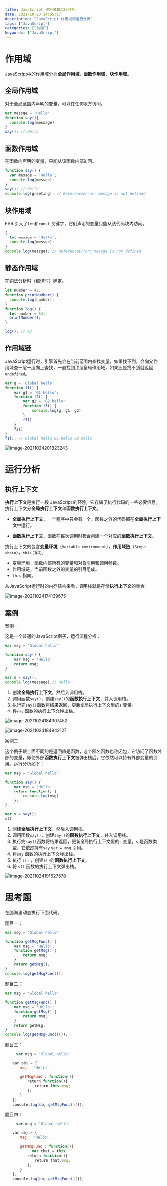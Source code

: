 ```yaml
---
title: JavaScript 作用域和运行分析
date: 2021-10-23 14:55:17
description: "JavaScript 作用域和运行分析"
tags: ["JavaScript"]
categories: ["前端"]
keywords: ["JavaScript"]
---
```


# 作用域

JavaScript中的作用域分为**全局作用域**，**函数作用域**，**块作用域**。

## 全局作用域

对于全局范围内声明的变量，可以在任何地方访问。

```javascript
var messge = 'Hello'
function say(){
  console.log(message)
}
say(); // Hello
```

## 函数作用域

在函数内声明的变量，只能从该函数内部访问。

```javascript
function say() {
  var messge = 'Hello';
  console.log(messge);
}
say(); // Hello
console.log(greeting); // ReferenceError: messge is not defined
```

## 块作用域

ES6 引入了`let`和`const` 关键字，它们声明的变量只能从该代码块内访问。

```javascript
{
  let messge = 'Hello';
  console.log(messge);
}
console.log(messge); // ReferenceError: messge is not defined
```

## 静态作用域

在词法分析时（编译时）确定。

```javascript
let number = 42;
function printNumber() {
  console.log(number);
}
function log() {
  let number = 54;
  printNumber();
}

log(); // 42
```

## 作用域链

JavaScript运行时，引擎首先会在当前范围内查找变量，如果找不到，会向父作用域查一层一层向上查找，一直找到顶层全局作用域，如果还是找不到就返回`undefined`。

```javascript
var g = 'Global hello'
function f1() {
    var g1 = 'G1 hello';
    function f2() {
        var g2 = 'G2 hello'
        function f3() {
            console.log(g, g1, g2)
        }
      	f3()
    }
  	f2();
}
f1(); // Global hello G1 hello G2 hello

```



![image-20211024201823243](https://blogs-on.oss-cn-beijing.aliyuncs.com/imgs/image-20211024201823243.png)



# 运行分析

## 执行上下文

**执行上下文**是执行一段 JavaScript 的环境，它存储了执行代码的一些必要信息。执行上下文分**全局执行上下文**和**函数执行上下文**。

- **全局执行上下文**，一个程序中只会有一个，函数之外的代码都在**全局执行上下文**中运行。

- **函数执行上下文**，函数在每次调用时都会创建一个对应的**函数执行上下文**。

执行上下文的包含**变量环境**（`Variable environment`），**作用域链**（`Scope chain`），`this` 指向。

- 变量环境，函数内部所有的变量和对象引用和调用参数。
- 作用域链，当前函数之外的变量的引用组成。
- `this` 指向。



从JavaScript运行时的内存结构来看，调用栈就是存储**执行上下文**的集合。

![image-20211024174139675](https://blogs-on.oss-cn-beijing.aliyuncs.com/imgs/image-20211024174139675.png)



## 案例

案例一

这是一个普通的JavaScript例子，运行流程分析：

```javascript
var msg = 'Global hello'

function say() {
    var msg = 'Hello'
  	return msg;
}

var s = say();
console.log(message) // Hello

```

1. 创建**全局执行上下文**，然后入调用栈。
2. 调用函数`say()`，创建`say()`的**函数执行上下文**，并入调用栈。
3. 执行完`say()`函数将结果返回，更新全局执行上下文里的`s` 变量。
4. 将`say` 函数的执行上下文弹出栈。

![image-20211024184307452](https://blogs-on.oss-cn-beijing.aliyuncs.com/imgs/image-20211024184307452.png)

![image-20211024184942127](https://blogs-on.oss-cn-beijing.aliyuncs.com/imgs/image-20211024184942127.png)

案例二

这个例子跟上面不同的是返回值是函数，这个匿名函数也称闭包，它访问了函数外部的变量，即使外部**函数执行上下文**被弹出栈后，它依然可以持有外部变量的引用。运行分析如下：

```javascript
var msg = 'Global hello'

function say() {
    var msg = 'Hello'
    return function() {
        console.log(msg)
    };
}

var s = say();
s()

```

1. 创建**全局执行上下文**，然后入调用栈。
2. 调用函数`say()`，创建`say()`的**函数执行上下文**，并入调用栈。
3. 执行完`say()`函数将结果返回，更新全局执行上下文里的`s` 变量，`s` 是函数类型，它依然持有`say` `var = msg` 引用。
4. 将`say` 函数的执行上下文弹出栈。
5. 执行 `s()` ，创建`s()`的**函数执行上下文**。
6. 将 `s()` 函数的执行上下文弹出栈。

![image-20211024191627578](https://blogs-on.oss-cn-beijing.aliyuncs.com/imgs/image-20211024191627578.png)



# 思考题

在脑海里动态执行下面代码。

题目一：

```javascript
var msg = 'Global hello'

function getMsgFunc() {
    var msg = 'Hello';
    function getMsg() {
        return msg;
    }
    return getMsg();
}
console.log(getMsgFunc());
```

题目二：

```javascript
var msg = 'Global hello'

function getMsgFunc() {
    var msg = 'Hello';
    function getMsg() {
        return msg;
    }
    return getMsg;
}
console.log(getMsgFunc()());
```

题目三：

```javascript
	 var msg = 'Global hello'

　　var obj = {
　　　　msg : 'Hello',

　　　　getMsgFunc : function(){
　　　　　　return function(){
　　　　　　　　return this.msg;
　　　　　　};
　　　　}
　　};
　　console.log(obj.getMsgFunc()());
```

题目四：

```javascript
	 var msg = 'Global hello'

　　var obj = {
　　　　msg : 'Hello',

　　　　getMsgFunc : function(){
      		var that = this
　　　　　　return function(){
　　　　　　　　return that.msg;
　　　　　　};
　　　　}
　　};
　　console.log(obj.getMsgFunc()());
```

